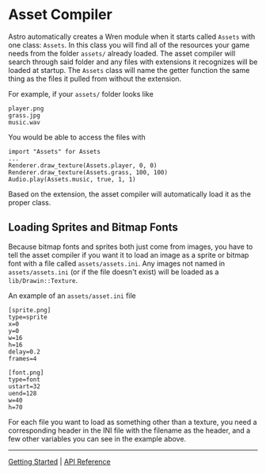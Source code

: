 # Asset Compiler
Astro automatically creates a Wren module when it starts called `Assets` with one class:
`Assets`. In this class you will find all of the resources your game needs from the folder
`assets/` already loaded. The asset compiler will search through said folder and any
files with extensions it recognizes will be loaded at startup. The `Assets` class will
name the getter function the same thing as the files it pulled from without the extension.

For example, if your `assets/` folder looks like

    player.png
    grass.jpg
    music.wav

You would be able to access the files with

    import "Assets" for Assets
    ...
    Renderer.draw_texture(Assets.player, 0, 0)
    Renderer.draw_texture(Assets.grass, 100, 100)
    Audio.play(Assets.music, true, 1, 1)

Based on the extension, the asset compiler will automatically load it as the proper class.

## Loading Sprites and Bitmap Fonts
Because bitmap fonts and sprites both just come from images, you have to tell the asset compiler
if you want it to load an image as a sprite or bitmap font with a file called `assets/assets.ini`.
Any images not named in `assets/assets.ini` (or if the file doesn't exist) will be loaded as a
`lib/Drawin::Texture`.

An example of an `assets/asset.ini` file

    [sprite.png]
    type=sprite
    x=0
    y=0
    w=16
    h=16
    delay=0.2
    frames=4
    
    [font.png]
    type=font
    ustart=32
    uend=128
    w=40
    h=70

For each file you want to load as something other than a texture, you need a corresponding
header in the INI file with the filename as the header, and a few other variables you can
see in the example above.

--------

[Getting Started](GettingStarted.md) | [API Reference](API.md)